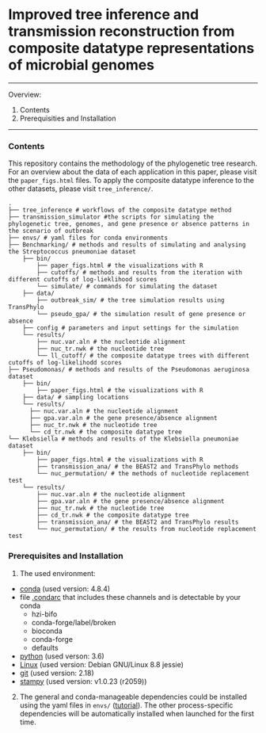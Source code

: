 # Improved tree inference and transmission reconstruction from composite datatype representations of microbial genomes

---
Overview: 
1. Contents
2. Prerequisities and Installation
---

### Contents

This repository contains the methodology of the phylogenetic tree research. For
an overview about the data of each application in this paper, please visit the
`paper_figs.html` files. To apply the composite datatype inference to the other
datasets, please visit `tree_inference/`.

    .
    ├── tree_inference # workflows of the composite datatype method 
    ├── transmission_simulator #the scripts for simulating the phylogenetic tree, genomes, and gene presence or absence patterns in the scenario of outbreak
    ├── envs/ # yaml files for conda environments
    ├── Benchmarking/ # methods and results of simulating and analysing the Streptococcus pneumoniae dataset
        ├── bin/
            ├── paper_figs.html # the visualizations with R
            ├── cutoffs/ # methods and results from the iteration with different cutoffs of log-lieklihood scores
            └── simulate/ # commands for simulating the dataset 
        ├── data/
            ├── outbreak_sim/ # the tree simulation results using TransPhylo
            └── pseudo_gpa/ # the simulation result of gene presence or absence 
        ├── config # parameters and input settings for the simulation
        └── results/
            ├── nuc.var.aln # the nucleotide alignment
            ├── nuc_tr.nwk # the nucleotide tree
            └── ll_cutoff/ # the composite datatype trees with different cutoffs of log-likelihodd scores
    ├── Pseudomonas/ # methods and results of the Pseudomonas aeruginosa dataset
        ├── bin/
            ├── paper_figs.html # the visualizations with R
        ├── data/ # sampling locations
        └── results/
          ├── nuc.var.aln # the nucleotide alignment
          ├── gpa.var.aln # the gene presence/absence alignment
          ├── nuc_tr.nwk # the nucleotide tree
          └── cd_tr.nwk # the composite datatype tree
    └── Klebsiella # methods and results of the Klebsiella pneumoniae dataset
        ├── bin/
            ├── paper_figs.html # the visualizations with R
            ├── transmission_ana/ # the BEAST2 and TransPhylo methods
            └── nuc_permutation/ # the methods of nucleotide replacement test
        └── results/
            ├── nuc.var.aln # the nucleotide alignment
            ├── gpa.var.aln # the gene presence/absence alignment
            ├── nuc_tr.nwk # the nucleotide tree
            ├── cd_tr.nwk # the composite datatype tree
            ├── transmission_ana/ # the BEAST2 and TransPhylo results
            └── nuc_permutation/ # the results from nucleotide replacement test

### Prerequisites and Installation

1. The used environment:
- [conda](https://docs.conda.io/projects/conda/en/latest/user-guide/install/linux.html) (used version: 4.8.4)
- file [.condarc](https://docs.conda.io/projects/conda/en/latest/user-guide/tasks/manage-channels.html) that includes these channels and is detectable by your conda
  - hzi-bifo
  - conda-forge/label/broken
  - bioconda
  - conda-forge
  - defaults
- [python](https://www.python.org/downloads/) (used verson: 3.6)
- [Linux](https://www.cyberciti.biz/faq/find-linux-distribution-name-version-number/) (used version: Debian GNU/Linux 8.8 jessie)
- [git](https://git-scm.com/downloads) (used version: 2.18)
- [stampy](https://www.well.ox.ac.uk/research/research-groups/lunter-group/lunter-group/stampy) (used version: v1.0.23 (r2059))

2. The general and conda-manageable dependencies could be installed using the yaml files in `envs/` ([tutorial](https://docs.conda.io/projects/conda/en/latest/user-guide/tasks/manage-environments.html)).
The other process-specific dependencies will be automatically installed when launched for the first time.
